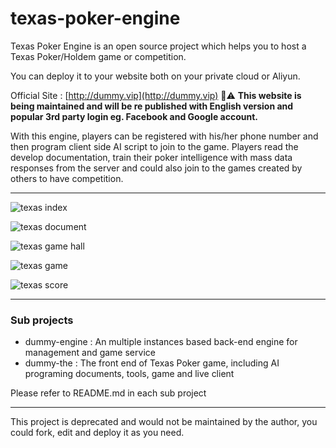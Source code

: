 # texas-poker-engine
Texas Poker Engine is an open source project which helps you to host a Texas Poker/Holdem game or competition.

You can deploy it to your website both on your private cloud or Aliyun.

Official Site : [http://dummy.vip](http://dummy.vip) 
 🚧⚠️ 
 __This website is being maintained and will be re published with English version and popular 3rd party login eg. Facebook and Google account.__


With this engine, players can be registered with his/her phone number and then program client side AI script to join to the game. Players read the develop documentation, train their poker intelligence with mass data responses from the server and could also join to the games created by others to have competition.
***
![texas index](https://github.com/strawmanbobi/texas-poker-engine/blob/master/dummy-the/web/res/images/screenshot/dummy_sample_01.png)

![texas document](https://github.com/strawmanbobi/texas-poker-engine/blob/master/dummy-the/web/res/images/screenshot/dummy_sample_02.png)

![texas game hall](https://github.com/strawmanbobi/texas-poker-engine/blob/master/dummy-the/web/res/images/screenshot/dummy_sample_03.png)

![texas game](https://github.com/strawmanbobi/texas-poker-engine/blob/master/dummy-the/web/res/images/screenshot/dummy_sample_04.png)

![texas score](https://github.com/strawmanbobi/texas-poker-engine/blob/master/dummy-the/web/res/images/screenshot/dummy_sample_05.png)

***

### Sub projects
* dummy-engine : An multiple instances based back-end engine for management and game service
* dummy-the : The front end of Texas Poker game, including AI programing documents, tools, game and live client

Please refer to README.md in each sub project

***
This project is deprecated and would not be maintained by the author, you could fork, edit and deploy it as you need.

